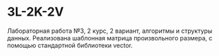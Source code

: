 # 3L-2K-2V
Лабораторная работа №3, 2 курс, 2 вариант, алгоритмы и структуры данных. Реализована шаблонная матрица произвольного размера, с помощью стандартной библиотеки vector.

